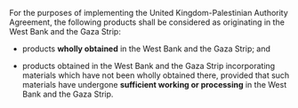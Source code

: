For the purposes of implementing the United Kingdom-Palestinian Authority Agreement, the following products shall be considered as originating in the West Bank and the Gaza Strip:

- products **wholly obtained** in the West Bank and the Gaza Strip; and

- products obtained in the West Bank and the Gaza Strip incorporating materials which have not been wholly obtained there, provided that such materials have undergone **sufficient working or processing** in the West Bank and the Gaza Strip.
